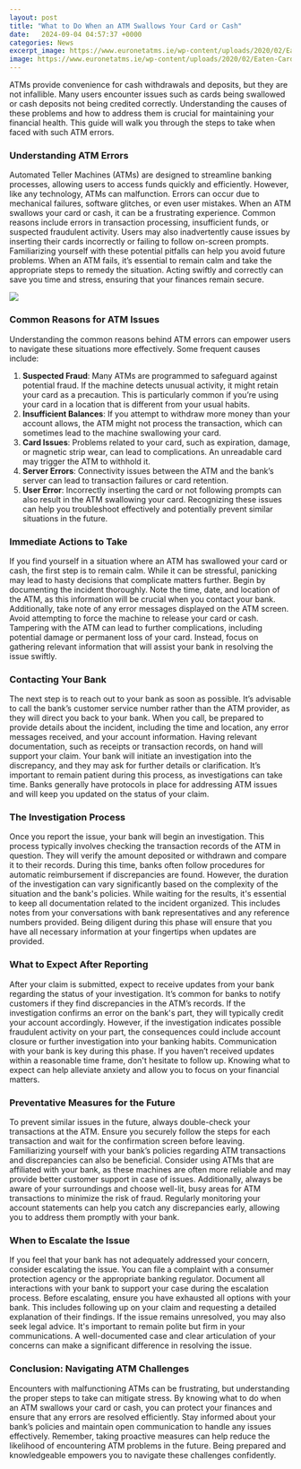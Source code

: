 ```yaml
---
layout: post
title: "What to Do When an ATM Swallows Your Card or Cash"
date:   2024-09-04 04:57:37 +0000
categories: News
excerpt_image: https://www.euronetatms.ie/wp-content/uploads/2020/02/Eaten-Card-Euronet-IRL-min.jpg
image: https://www.euronetatms.ie/wp-content/uploads/2020/02/Eaten-Card-Euronet-IRL-min.jpg
---
```


ATMs provide convenience for cash withdrawals and deposits, but they are not infallible. Many users encounter issues such as cards being swallowed or cash deposits not being credited correctly. Understanding the causes of these problems and how to address them is crucial for maintaining your financial health. This guide will walk you through the steps to take when faced with such ATM errors.
### Understanding ATM Errors
Automated Teller Machines (ATMs) are designed to streamline banking processes, allowing users to access funds quickly and efficiently. However, like any technology, ATMs can malfunction. Errors can occur due to mechanical failures, software glitches, or even user mistakes. When an ATM swallows your card or cash, it can be a frustrating experience.
Common reasons include errors in transaction processing, insufficient funds, or suspected fraudulent activity. Users may also inadvertently cause issues by inserting their cards incorrectly or failing to follow on-screen prompts. Familiarizing yourself with these potential pitfalls can help you avoid future problems.
When an ATM fails, it’s essential to remain calm and take the appropriate steps to remedy the situation. Acting swiftly and correctly can save you time and stress, ensuring that your finances remain secure.

![](https://www.euronetatms.ie/wp-content/uploads/2020/02/Eaten-Card-Euronet-IRL-min.jpg)
### Common Reasons for ATM Issues
Understanding the common reasons behind ATM errors can empower users to navigate these situations more effectively. Some frequent causes include:
1. **Suspected Fraud**: Many ATMs are programmed to safeguard against potential fraud. If the machine detects unusual activity, it might retain your card as a precaution. This is particularly common if you’re using your card in a location that is different from your usual habits.
2. **Insufficient Balances**: If you attempt to withdraw more money than your account allows, the ATM might not process the transaction, which can sometimes lead to the machine swallowing your card.
3. **Card Issues**: Problems related to your card, such as expiration, damage, or magnetic strip wear, can lead to complications. An unreadable card may trigger the ATM to withhold it.
4. **Server Errors**: Connectivity issues between the ATM and the bank’s server can lead to transaction failures or card retention.
5. **User Error**: Incorrectly inserting the card or not following prompts can also result in the ATM swallowing your card.
Recognizing these issues can help you troubleshoot effectively and potentially prevent similar situations in the future.
### Immediate Actions to Take
If you find yourself in a situation where an ATM has swallowed your card or cash, the first step is to remain calm. While it can be stressful, panicking may lead to hasty decisions that complicate matters further. 
Begin by documenting the incident thoroughly. Note the time, date, and location of the ATM, as this information will be crucial when you contact your bank. Additionally, take note of any error messages displayed on the ATM screen. 
Avoid attempting to force the machine to release your card or cash. Tampering with the ATM can lead to further complications, including potential damage or permanent loss of your card. Instead, focus on gathering relevant information that will assist your bank in resolving the issue swiftly.
### Contacting Your Bank
The next step is to reach out to your bank as soon as possible. It’s advisable to call the bank’s customer service number rather than the ATM provider, as they will direct you back to your bank. When you call, be prepared to provide details about the incident, including the time and location, any error messages received, and your account information.
Having relevant documentation, such as receipts or transaction records, on hand will support your claim. Your bank will initiate an investigation into the discrepancy, and they may ask for further details or clarification.
It’s important to remain patient during this process, as investigations can take time. Banks generally have protocols in place for addressing ATM issues and will keep you updated on the status of your claim.
### The Investigation Process
Once you report the issue, your bank will begin an investigation. This process typically involves checking the transaction records of the ATM in question. They will verify the amount deposited or withdrawn and compare it to their records.
During this time, banks often follow procedures for automatic reimbursement if discrepancies are found. However, the duration of the investigation can vary significantly based on the complexity of the situation and the bank's policies. 
While waiting for the results, it's essential to keep all documentation related to the incident organized. This includes notes from your conversations with bank representatives and any reference numbers provided. Being diligent during this phase will ensure that you have all necessary information at your fingertips when updates are provided.
### What to Expect After Reporting
After your claim is submitted, expect to receive updates from your bank regarding the status of your investigation. It’s common for banks to notify customers if they find discrepancies in the ATM’s records. 
If the investigation confirms an error on the bank's part, they will typically credit your account accordingly. However, if the investigation indicates possible fraudulent activity on your part, the consequences could include account closure or further investigation into your banking habits.
Communication with your bank is key during this phase. If you haven’t received updates within a reasonable time frame, don't hesitate to follow up. Knowing what to expect can help alleviate anxiety and allow you to focus on your financial matters.
### Preventative Measures for the Future
To prevent similar issues in the future, always double-check your transactions at the ATM. Ensure you securely follow the steps for each transaction and wait for the confirmation screen before leaving. Familiarizing yourself with your bank’s policies regarding ATM transactions and discrepancies can also be beneficial.
Consider using ATMs that are affiliated with your bank, as these machines are often more reliable and may provide better customer support in case of issues. Additionally, always be aware of your surroundings and choose well-lit, busy areas for ATM transactions to minimize the risk of fraud.
Regularly monitoring your account statements can help you catch any discrepancies early, allowing you to address them promptly with your bank.
### When to Escalate the Issue
If you feel that your bank has not adequately addressed your concern, consider escalating the issue. You can file a complaint with a consumer protection agency or the appropriate banking regulator. Document all interactions with your bank to support your case during the escalation process.
Before escalating, ensure you have exhausted all options with your bank. This includes following up on your claim and requesting a detailed explanation of their findings. If the issue remains unresolved, you may also seek legal advice.
It's important to remain polite but firm in your communications. A well-documented case and clear articulation of your concerns can make a significant difference in resolving the issue.
### Conclusion: Navigating ATM Challenges
Encounters with malfunctioning ATMs can be frustrating, but understanding the proper steps to take can mitigate stress. By knowing what to do when an ATM swallows your card or cash, you can protect your finances and ensure that any errors are resolved efficiently.
Stay informed about your bank’s policies and maintain open communication to handle any issues effectively. Remember, taking proactive measures can help reduce the likelihood of encountering ATM problems in the future. Being prepared and knowledgeable empowers you to navigate these challenges confidently.